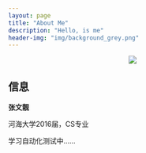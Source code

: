 ```yaml
---
layout: page
title: "About Me"
description: "Hello, is me"
header-img: "img/background_grey.png"
---
```


<center>
    <p><img src="img/blog_url.png" align="center"></p>
</center>

## 信息

**张文靓**

河海大学2016届，CS专业

学习自动化测试中……





